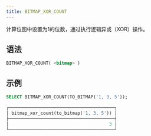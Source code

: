 ```yaml
---
title: BITMAP_XOR_COUNT
---
```


计算位图中设置为1的位数，通过执行逻辑异或（XOR）操作。

## 语法

```sql
BITMAP_XOR_COUNT( <bitmap> )
```

## 示例

```sql
SELECT BITMAP_XOR_COUNT(TO_BITMAP('1, 3, 5'));

┌────────────────────────────────────────┐
│ bitmap_xor_count(to_bitmap('1, 3, 5')) │
├────────────────────────────────────────┤
│                                      3 │
└────────────────────────────────────────┘
```